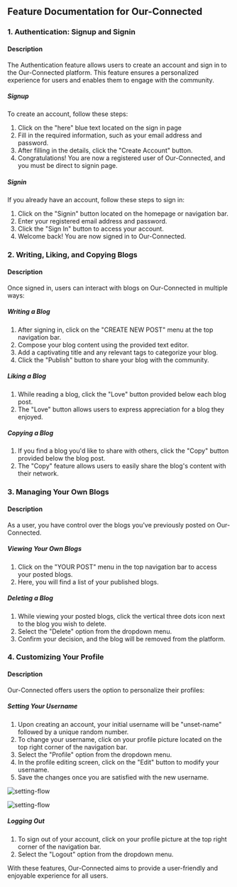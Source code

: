 ## Feature Documentation for Our-Connected

### 1. Authentication: Signup and Signin

#### Description
The Authentication feature allows users to create an account and sign in to the Our-Connected platform. This feature ensures a personalized experience for users and enables them to engage with the community.

##### Signup
To create an account, follow these steps:
1. Click on the "here" blue text located on the sign in page 
2. Fill in the required information, such as your email address and password.
3. After filling in the details, click the "Create Account" button.
4. Congratulations! You are now a registered user of Our-Connected, and you must be direct to signin page.

##### Signin
If you already have an account, follow these steps to sign in: 
1. Click on the "Signin" button located on the homepage or navigation bar.
2. Enter your registered email address and password.
3. Click the "Sign In" button to access your account.
4. Welcome back! You are now signed in to Our-Connected.

### 2. Writing, Liking, and Copying Blogs

#### Description
Once signed in, users can interact with blogs on Our-Connected in multiple ways:

##### Writing a Blog
1. After signing in, click on the "CREATE NEW POST" menu at the top navigation bar.
2. Compose your blog content using the provided text editor.
3. Add a captivating title and any relevant tags to categorize your blog.
4. Click the "Publish" button to share your blog with the community.

##### Liking a Blog
1. While reading a blog, click the "Love" button provided below each blog post.
2. The "Love" button allows users to express appreciation for a blog they enjoyed.

##### Copying a Blog
1. If you find a blog you'd like to share with others, click the "Copy" button provided below the blog post.
2. The "Copy" feature allows users to easily share the blog's content with their network.

### 3. Managing Your Own Blogs

#### Description
As a user, you have control over the blogs you've previously posted on Our-Connected.

##### Viewing Your Own Blogs
1. Click on the "YOUR POST" menu in the top navigation bar to access your posted blogs.
2. Here, you will find a list of your published blogs.

##### Deleting a Blog
1. While viewing your posted blogs, click the vertical three dots icon next to the blog you wish to delete.
2. Select the "Delete" option from the dropdown menu.
3. Confirm your decision, and the blog will be removed from the platform.

### 4. Customizing Your Profile

#### Description
Our-Connected offers users the option to personalize their profiles:

##### Setting Your Username
1. Upon creating an account, your initial username will be "unset-name" followed by a unique random number.
3. To change your username, click on your profile picture located on the top right corner of the navigation bar.
4. Select the "Profile" option from the dropdown menu.
5. In the profile editing screen, click on the "Edit" button to modify your username.
6. Save the changes once you are satisfied with the new username.

![setting-flow](https://firebasestorage.googleapis.com/v0/b/blog-our-connected.appspot.com/o/docs-assets%2FScreenshot%20from%202023-08-01%2013-07-08.png?alt=media&token=225b0c2d-ecdc-4df9-b2d1-e67442ec1a5d)

![setting-flow](https://firebasestorage.googleapis.com/v0/b/blog-our-connected.appspot.com/o/docs-assets%2FScreenshot%20from%202023-08-01%2013-11-18.png?alt=media&token=a1c4a180-f4aa-49b6-9ff5-e12a737acc7d)

##### Logging Out
1. To sign out of your account, click on your profile picture at the top right corner of the navigation bar.
2. Select the "Logout" option from the dropdown menu.

With these features, Our-Connected aims to provide a user-friendly and enjoyable experience for all users.

